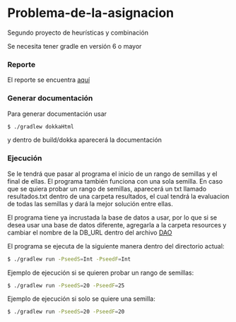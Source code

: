 # Problema-de-la-asignacion
Segundo proyecto de heurísticas y combinación

Se necesita tener gradle en versión 6 o mayor
### Reporte

El reporte se encuentra [aquí](/reporte/reporte.pdf)

### Generar documentación
Para generar documentación usar  

```bash
$ ./gradlew dokkaHtml
```
y dentro de build/dokka aparecerá la documentación

### Ejecución
Se le tendrá que pasar al programa el inicio de un rango de semillas y el final de ellas. 
El programa también funciona con una sola semilla.
En caso que se quiera probar un rango de semillas, aparecerá un txt llamado resultados.txt dentro de una carpeta resultados, el cual tendrá la evaluacion de todas las semillas y dará la mejor solución entre ellas.

El programa tiene ya incrustada la base de datos a usar, por lo que si se desea usar una base de datos diferente, agregarla a la carpeta resources y cambiar el nombre de la DB_URL dentro del archivo [DAO](src/main/kotlin/mx/unam/ciencias/heuristicas/DAO.kt)

El programa se ejecuta de la siguiente manera dentro del directorio actual:

```bash
$ ./gradlew run -PseedS=Int -PseedF=Int
```

Ejemplo de ejecución si se quieren probar un rango de semillas:
```bash
$ ./gradlew run -PseedS=20 -PseedF=25
```
Ejemplo de ejecución si solo se quiere una semilla:
```bash
$ ./gradlew run -PseedS=20 -PseedF=20
```



